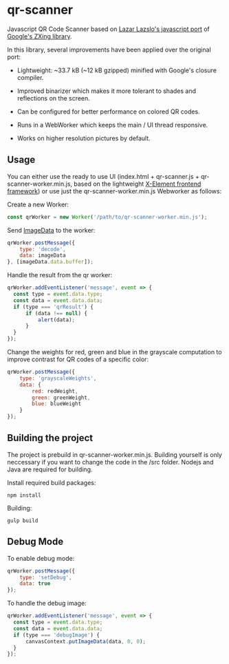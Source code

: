 # qr-scanner

Javascript QR Code Scanner based on [Lazar Lazslo's javascript port](https://github.com/LazarSoft/jsqrcode) of [Google's ZXing library](https://github.com/zxing/zxing).

In this library, several improvements have been applied over the original port:

- Lightweight: ~33.7 kB (~12 kB gzipped) minified with Google's closure compiler.

- Improved binarizer which makes it more tolerant to shades and reflections on the screen.

- Can be configured for better performance on colored QR codes.

- Runs in a WebWorker which keeps the main / UI thread responsive.

- Works on higher resolution pictures by default.


## Usage

You can either use the ready to use UI (index.html + qr-scanner.js + qr-scanner-worker.min.js, based on the lightweight [X-Element frontend framework](https://github.com/nimiq/x-element))
or use just the qr-scanner-worker.min.js Webworker as follows:

Create a new Worker:
```js
const qrWorker = new Worker('/path/to/qr-scanner-worker.min.js');
```

Send [ImageData](https://developer.mozilla.org/en-US/docs/Web/API/ImageData) to the worker:
```js
qrWorker.postMessage({
    type: 'decode',
    data: imageData
}, [imageData.data.buffer]);
```

Handle the result from the qr worker:
```js
qrWorker.addEventListener('message', event => {
  const type = event.data.type;
  const data = event.data.data;
  if (type === 'qrResult') {
      if (data !== null) {
          alert(data);
      }
  }
});
```

Change the weights for red, green and blue in the grayscale computation to improve contrast for QR codes of a
specific color:

```js
qrWorker.postMessage({
    type: 'grayscaleWeights',
    data: {
        red: redWeight,
        green: greenWeight,
        blue: blueWeight
    }
});
```

## Building the project
The project is prebuild in qr-scanner-worker.min.js. Building yourself is only neccessary if you want to change the code in
the /src folder. Nodejs and Java are required for building.

Install required build packages:
```batch
npm install
```

Building:
```batch
gulp build
```

## Debug Mode

To enable debug mode:
```js
qrWorker.postMessage({
    type: 'setDebug',
    data: true
});
```

To handle the debug image:
```js
qrWorker.addEventListener('message', event => {
  const type = event.data.type;
  const data = event.data.data;
  if (type === 'debugImage') {
      canvasContext.putImageData(data, 0, 0);
  }
});
```
